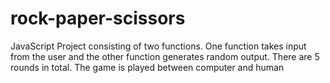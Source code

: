 # rock-paper-scissors
JavaScript Project consisting of two functions. One function takes input from the user and the other function generates random output. 
There are 5 rounds in total.
The game is played between computer and human


